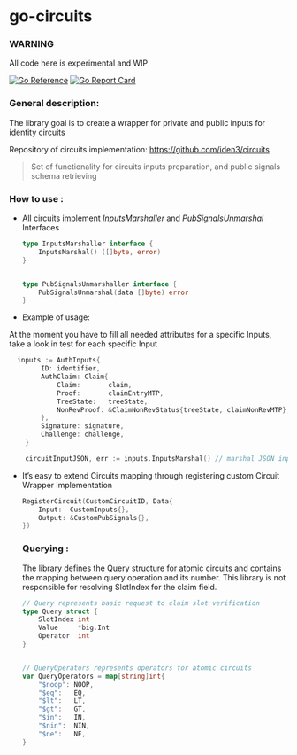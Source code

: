 # go-circuits

### WARNING
All code here is experimental and WIP

[![Go Reference](https://pkg.go.dev/badge/github.com/lastingasset/wallet-service/go-circuits.svg)](https://pkg.go.dev/github.com/lastingasset/wallet-service/go-circuits)
[![Go Report Card](https://goreportcard.com/badge/github.com/lastingasset/wallet-service/go-circuits)](https://goreportcard.com/report/github.com/lastingasset/wallet-service/go-circuits)
### General description:

The library goal is to create a wrapper for private and public inputs for identity circuits

Repository of circuits implementation:  https://github.com/iden3/circuits

> Set of functionality for circuits inputs preparation, and public signals schema  retrieving
> 

### How to use :

- All circuits implement *InputsMarshaller*  and *PubSignalsUnmarshal* Interfaces
    
    ```go
  type InputsMarshaller interface {
        InputsMarshal() ([]byte, error)
  }


  type PubSignalsUnmarshaller interface {
        PubSignalsUnmarshal(data []byte) error
  }
    ```
  
- Example of usage:

At the moment you have to fill all needed attributes for a specific Inputs, take a look in test for each specific Input
 
```go
  inputs := AuthInputs{
        ID: identifier,
        AuthClaim: Claim{
            Claim:       claim,
            Proof:       claimEntryMTP,
            TreeState:   treeState,
            NonRevProof: &ClaimNonRevStatus{treeState, claimNonRevMTP},
        },
        Signature: signature,
        Challenge: challenge,
    }

    circuitInputJSON, err := inputs.InputsMarshal() // marshal JSON inputs for specific circuit in proper format
```
    
- It’s easy to extend Circuits mapping through registering custom Circuit Wrapper implementation
    
    ```go
    RegisterCircuit(CustomCircuitID, Data{
        Input:  CustomInputs{},
        Output: &CustomPubSignals{},
    })
    ```
    
    ### Querying :
    
    The library defines the Query structure for atomic circuits and contains the mapping between query operation and its number. This library is not responsible for resolving SlotIndex for the claim field.
    
    ```go
    // Query represents basic request to claim slot verification
    type Query struct {
        SlotIndex int
        Value     *big.Int
        Operator  int
    }
    
  
    // QueryOperators represents operators for atomic circuits
    var QueryOperators = map[string]int{
        "$noop": NOOP,
        "$eq":   EQ,
        "$lt":   LT,
        "$gt":   GT,
        "$in":   IN,
        "$nin":  NIN,
        "$ne":   NE,
    }
    ```
